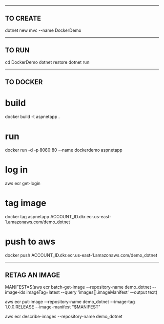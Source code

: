 --------------------
TO CREATE
--------------------
dotnet new mvc --name DockerDemo

--------------------
TO RUN
--------------------
cd DockerDemo
dotnet restore
dotnet run 

--------------------
TO DOCKER
--------------------

# build 
docker build -t aspnetapp .

# run
docker run -d -p 8080:80 --name dockerdemo aspnetapp

# log in
aws ecr get-login

# tag image 
docker tag aspnetapp ACCOUNT_ID.dkr.ecr.us-east-1.amazonaws.com/demo_dotnet

# push to aws
docker push ACCOUNT_ID.dkr.ecr.us-east-1.amazonaws.com/demo_dotnet


----------------------
RETAG AN IMAGE
----------------------

MANIFEST=$(aws ecr batch-get-image --repository-name demo_dotnet --image-ids imageTag=latest --query 'images[].imageManifest' --output text)

aws ecr put-image --repository-name demo_dotnet --image-tag 1.0.0.RELEASE --image-manifest "$MANIFEST"

aws ecr describe-images --repository-name demo_dotnet
